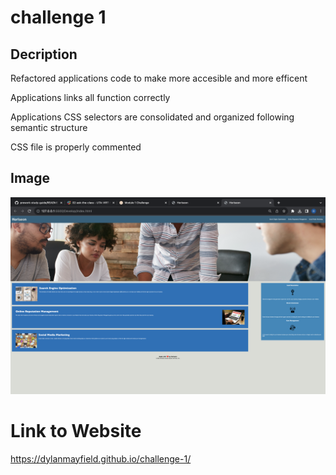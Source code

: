 # challenge 1

## Decription

Refactored applications code to make more accesible and more efficent

Applications links all function correctly

Applications CSS selectors are consolidated and organized following semantic structure 

CSS file is properly commented

## Image

![Alt text](<Screenshot 2023-08-10 at 5.43.50 PM.png>)

# Link to Website

https://dylanmayfield.github.io/challenge-1/




